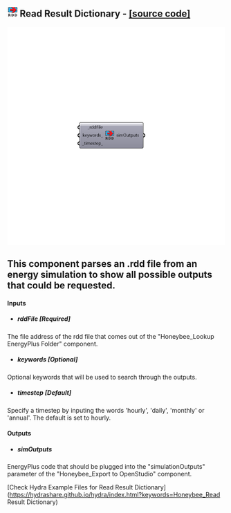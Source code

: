 ## ![](../../images/icons/Read_Result_Dictionary.png) Read Result Dictionary - [[source code]](https://github.com/mostaphaRoudsari/honeybee/tree/master/src/Honeybee_Read%20Result%20Dictionary.py)

![](../../images/components/Read_Result_Dictionary.png)

This component parses an .rdd file from an energy simulation to show all possible outputs that could be requested.
 -
 

#### Inputs
* ##### rddFile [Required]
The file address of the rdd file that comes out of the "Honeybee_Lookup EnergyPlus Folder" component.
* ##### keywords [Optional]
Optional keywords that will be used to search through the outputs.
* ##### timestep [Default]
Specify a timestep by inputing the words 'hourly', 'daily', 'monthly' or 'annual'.  The default is set to hourly.

#### Outputs
* ##### simOutputs
EnergyPlus code that should be plugged into the "simulationOutputs" parameter of the "Honeybee_Export to OpenStudio" component.


[Check Hydra Example Files for Read Result Dictionary](https://hydrashare.github.io/hydra/index.html?keywords=Honeybee_Read Result Dictionary)